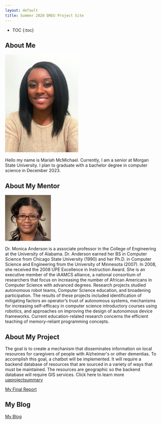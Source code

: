 ```yaml
---
layout: default
title: Summer 2020 DREU Project Site
---
```


* TOC
{:toc}

## About Me

![mcmichaelhheadshot](/images/mcmichaelheadshot.jpg)

Hello my name is Mariah McMichael. Currently, I am a senior at Morgan State University. I plan to graduate with a bachelor degree in computer science in December 2023.

## About My Mentor

![Anderson-Herzog_Monica](/images/Anderson-Herzog_Monica.jpg)

Dr. Monica Anderson is a associate professor in the College of Engineering at the University of Alabama. Dr. Anderson earned her BS in Computer Science from Chicago State University (1990) and her Ph.D. in Computer Science and Engineering from the University of Minnesota (2007). In 2008, she received the 2008 UPE Excellence in Instruction Award. She is an executive member of the iAAMCS alliance, a national consortium of researchers that focus on increasing the number of African Americans in Computer Science with advanced degrees. Research projects studied autonomous robot teams, Computer Science education, and broadening participation. The results of these projects included identification of mitigating factors an operator’s trust of autonomous systems, mechanisms for increasing self-efficacy in computer science introductory courses using robotics, and approaches on improving the design of autonomous device frameworks.  Current education-related research concerns the efficient teaching of memory-reliant programming concepts.

## About My Project

The goal is to create a mechanism that disseminates information on local resources for caregivers of people with Alzheimer's or other dementias. To accomplish this goal, a chatbot will be implemented. It will require a backend database of resources that are sourced in a variety of ways that must be maintained. The resources are geographic so the backend database will require GIS services. Click here to learn more [uaprojectsummary](/images/uaprojectsummary.png)

[My Final Report](files/finalreport.pdf)

## My Blog

[My Blog](blog.html)
